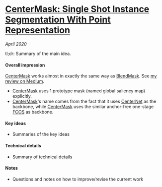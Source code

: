# [CenterMask: Single Shot Instance Segmentation With Point Representation](https://arxiv.org/abs/2004.04446)

_April 2020_

tl;dr: Summary of the main idea.

#### Overall impression
[CenterMask](centermask.md) works almost in exactly the same way as [BlendMask](blendmask.md). See [my review on Medium](https://towardsdatascience.com/single-stage-instance-segmentation-a-review-1eeb66e0cc49).

- [CenterMask](centermask.md) uses 1 prototype mask (named global saliency map) explicitly. 
- [CenterMask](centermask.md)'s name comes from the fact that it uses [CenterNet](centernet.md) as the backbone, while [CenterMask](centermask.md) uses the similar anchor-free one-stage [FCOS](fcos.md) as backbone.


#### Key ideas
- Summaries of the key ideas

#### Technical details
- Summary of technical details

#### Notes
- Questions and notes on how to improve/revise the current work  

